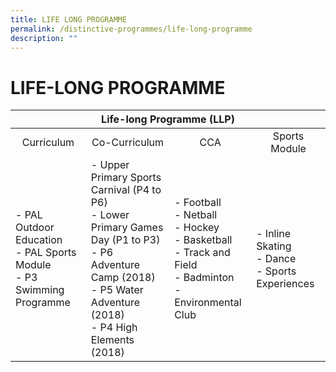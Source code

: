 ```yaml
---
title: LIFE LONG PROGRAMME
permalink: /distinctive-programmes/life-long-programme
description: ""
---
```

# LIFE-LONG PROGRAMME

<table>
<thead>
  <tr>
    <th colspan="4">Life-long Programme (LLP)</th>
  </tr>
</thead>
<tbody>
  <tr>
    <td style="text-align: center;">Curriculum</td>
    <td style="text-align: center;">Co-Curriculum</td>
    <td style="text-align: center;">CCA</td>
    <td style="text-align: center;">Sports Module</td>
  </tr>
  <tr>
    <td>- PAL Outdoor Education<br>- PAL Sports Module<br>- P3 Swimming Programme</td>
    <td>- Upper Primary Sports Carnival (P4 to P6)<br>- Lower Primary Games Day (P1 to P3)<br>- P6 Adventure Camp (2018)<br>- P5 Water Adventure (2018)<br>- P4 High Elements (2018)</td>
    <td>- Football<br>- Netball<br>- Hockey<br>- Basketball<br>- Track and Field<br>- Badminton<br>- Environmental Club</td>
    <td>- Inline Skating<br>- Dance<br>- Sports Experiences</td>
  </tr>
</tbody>
</table>